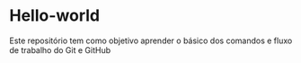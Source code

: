 # Hello-world
Este repositório tem como objetivo aprender o básico dos comandos e fluxo de trabalho do Git e GitHub
